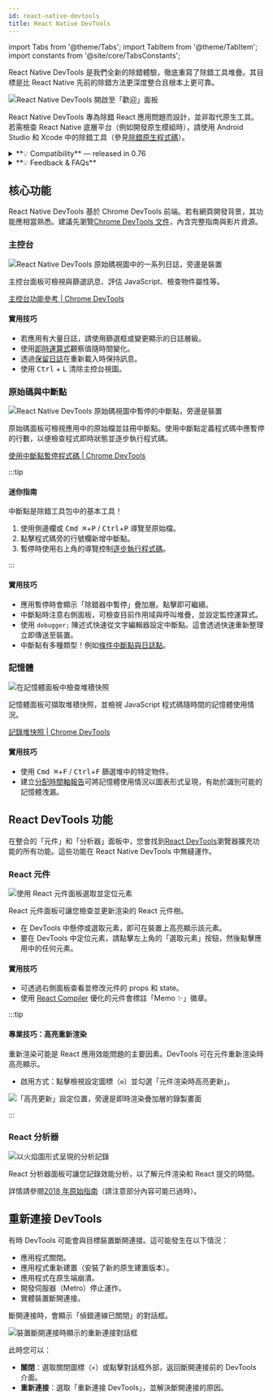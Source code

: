 ```yaml
---
id: react-native-devtools
title: React Native DevTools
---
```


import Tabs from '@theme/Tabs'; import TabItem from '@theme/TabItem'; import constants from '@site/core/TabsConstants';

React Native DevTools 是我們全新的除錯體驗，徹底重寫了除錯工具堆疊。其目標是比 React Native 先前的除錯方法更深度整合且根本上更可靠。

![React Native DevTools 開啟至「歡迎」面板](/docs/assets/debugging-rndt-welcome.jpg)

React Native DevTools 專為除錯 React 應用問題而設計，並非取代原生工具。若需檢查 React Native 底層平台（例如開發原生模組時），請使用 Android Studio 和 Xcode 中的除錯工具（參見[除錯原生程式碼](/docs/next/debugging-native-code)）。

<details>
<summary>**💡 Compatibility** — released in 0.76</summary>

React Native DevTools supports all React Native apps running Hermes. It replaces the previous Flipper, Experimental Debugger, and Hermes debugger (Chrome) frontends.

It is not possible to set up React Native DevTools with any older versions of React Native.

- **Chrome Browser DevTools — unsupported**
  - Connecting to React Native via `chrome://inspect` is no longer supported. Features may not work correctly, as the latest versions of Chrome DevTools (which are built to match the latest browser capabilities and APIs) have not been tested, and this frontend lacks our customisations. Instead, we ship a supported version with React Native DevTools.
- **Visual Studio Code — unsupported** (pre-existing)
  - Third party extensions such as [Expo Tools](https://github.com/expo/vscode-expo) and [Radon IDE](https://ide.swmansion.com/) may have improved compatibility, but are not directly supported by the React team.

</details>

<details>
<summary>**💡 Feedback & FAQs**</summary>

We want the tooling you use to debug React across all platforms to be reliable, familiar, simple, and cohesive. All the features described on this page are built with these principles in mind, and we also want to offer more capabilities in future.

We are actively iterating on the future of React Native DevTools, and have created a centralized [GitHub discussion](https://github.com/react-native-community/discussions-and-proposals/discussions/819) to keep track of issues, frequently asked questions, and feedback.

</details>

## 核心功能

React Native DevTools 基於 Chrome DevTools 前端。若有網頁開發背景，其功能應相當熟悉。建議先瀏覽[Chrome DevTools 文件](https://developer.chrome.com/docs/devtools)，內含完整指南與影片資源。

### 主控台

![React Native DevTools 原始碼視圖中的一系列日誌，旁邊是裝置](/docs/assets/debugging-rndt-console.jpg)

主控台面板可檢視與篩選訊息、評估 JavaScript、檢查物件屬性等。

[主控台功能參考 | Chrome DevTools](https://developer.chrome.com/docs/devtools/console/reference)

#### 實用技巧

- 若應用有大量日誌，請使用篩選框或變更顯示的日誌層級。
- 使用[即時運算式](https://developer.chrome.com/docs/devtools/console/live-expressions)觀察值隨時間變化。
- 透過[保留日誌](https://developer.chrome.com/docs/devtools/console/reference#persist)在重新載入時保持訊息。
- 使用 <kbd>Ctrl</kbd> + <kbd>L</kbd> 清除主控台視圖。

### 原始碼與中斷點

![React Native DevTools 原始碼視圖中暫停的中斷點，旁邊是裝置](/docs/assets/debugging-rndt-sources-paused-with-device.jpg)

原始碼面板可檢視應用中的原始檔並註冊中斷點。使用中斷點定義程式碼中應暫停的行數，以便檢查程式即時狀態並逐步執行程式碼。

[使用中斷點暫停程式碼 | Chrome DevTools](https://developer.chrome.com/docs/devtools/javascript/breakpoints)

:::tip

#### 迷你指南

中斷點是除錯工具包中的基本工具！

1. 使用側邊欄或 <kbd>Cmd ⌘</kbd>+<kbd>P</kbd> / <kbd>Ctrl</kbd>+<kbd>P</kbd> 導覽至原始檔。
2. 點擊程式碼旁的行號欄新增中斷點。
3. 暫停時使用右上角的導覽控制[逐步執行程式碼](https://developer.chrome.com/docs/devtools/javascript/reference#stepping)。

:::

#### 實用技巧

- 應用暫停時會顯示「除錯器中暫停」疊加層。點擊即可繼續。
- 中斷點時注意右側面板，可檢查目前作用域與呼叫堆疊，並設定監控運算式。
- 使用 `debugger;` 陳述式快速從文字編輯器設定中斷點。這會透過快速重新整理立即傳送至裝置。
- 中斷點有多種類型！例如[條件中斷點與日誌點](https://developer.chrome.com/docs/devtools/javascript/breakpoints#overview)。

### 記憶體

![在記憶體面板中檢查堆積快照](/docs/assets/debugging-rndt-memory.jpg)

記憶體面板可擷取堆積快照，並檢視 JavaScript 程式碼隨時間的記憶體使用情況。

[記錄堆快照 | Chrome DevTools](https://developer.chrome.com/docs/devtools/memory-problems/heap-snapshots)

#### 實用技巧

- 使用 <kbd>Cmd ⌘</kbd>+<kbd>F</kbd> / <kbd>Ctrl</kbd>+<kbd>F</kbd> 篩選堆中的特定物件。
- 建立[分配時間軸報告](https://developer.chrome.com/docs/devtools/memory-problems/allocation-profiler)可將記憶體使用情況以圖表形式呈現，有助於識別可能的記憶體洩漏。

## React DevTools 功能

在整合的「元件」和「分析器」面板中，您會找到[React DevTools](https://react.dev/learn/react-developer-tools)瀏覽器擴充功能的所有功能。這些功能在 React Native DevTools 中無縫運作。

### React 元件

![使用 React 元件面板選取並定位元素](/docs/assets/debugging-rndt-react-components.gif)

React 元件面板可讓您檢查並更新渲染的 React 元件樹。

- 在 DevTools 中懸停或選取元素，即可在裝置上高亮顯示該元素。
- 要在 DevTools 中定位元素，請點擊左上角的「選取元素」按鈕，然後點擊應用中的任何元素。

#### 實用技巧

- 可透過右側面板查看並修改元件的 props 和 state。
- 使用 [React Compiler](https://react.dev/learn/react-compiler) 優化的元件會標註「Memo ✨」徽章。

:::tip

#### 專業技巧：高亮重新渲染

重新渲染可能是 React 應用效能問題的主要因素。DevTools 可在元件重新渲染時高亮顯示。

- 啟用方式：點擊檢視設定圖標（`⚙︎`）並勾選「元件渲染時高亮更新」。

![「高亮更新」設定位置，旁邊是即時渲染疊加層的錄製畫面](/docs/assets/debugging-rndt-highlight-renders.gif)

:::

### React 分析器

![以火焰圖形式呈現的分析記錄](/docs/assets/debugging-rndt-react-profiler.jpg)

React 分析器面板可讓您記錄效能分析，以了解元件渲染和 React 提交的時間。

詳情請參閱[2018 年原始指南](https://legacy.reactjs.org/blog/2018/09/10/introducing-the-react-profiler.html#reading-performance-data)（請注意部分內容可能已過時）。

## 重新連接 DevTools

有時 DevTools 可能會與目標裝置斷開連接。這可能發生在以下情況：

- 應用程式關閉。
- 應用程式重新建置（安裝了新的原生建置版本）。
- 應用程式在原生端崩潰。
- 開發伺服器（Metro）停止運作。
- 實體裝置斷開連接。

斷開連接時，會顯示「偵錯連線已關閉」的對話框。

![裝置斷開連接時顯示的重新連接對話框](/docs/assets/debugging-reconnect-menu.jpg)

此時您可以：

- **關閉**：選取關閉圖標（`×`）或點擊對話框外部，返回斷開連接前的 DevTools 介面。
- **重新連接**：選取「重新連接 DevTools」，並解決斷開連接的原因。